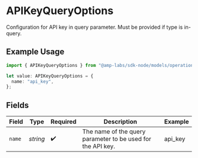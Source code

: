 # APIKeyQueryOptions

Configuration for API key in query parameter. Must be provided if type is in-query.

## Example Usage

```typescript
import { APIKeyQueryOptions } from "@amp-labs/sdk-node/models/operations";

let value: APIKeyQueryOptions = {
  name: "api_key",
};
```

## Fields

| Field                                                       | Type                                                        | Required                                                    | Description                                                 | Example                                                     |
| ----------------------------------------------------------- | ----------------------------------------------------------- | ----------------------------------------------------------- | ----------------------------------------------------------- | ----------------------------------------------------------- |
| `name`                                                      | *string*                                                    | :heavy_check_mark:                                          | The name of the query parameter to be used for the API key. | api_key                                                     |
